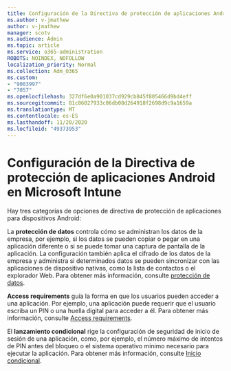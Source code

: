 ```yaml
---
title: Configuración de la Directiva de protección de aplicaciones Android en Microsoft Intune
ms.author: v-jmathew
author: v-jmathew
manager: scotv
ms.audience: Admin
ms.topic: article
ms.service: o365-administration
ROBOTS: NOINDEX, NOFOLLOW
localization_priority: Normal
ms.collection: Adm_O365
ms.custom:
- "9003997"
- "7057"
ms.openlocfilehash: 327df6e0a901037cd929cb845f805466d9bd4eff
ms.sourcegitcommit: 81c86027933c06db08d264918f2698d9c9a1659a
ms.translationtype: MT
ms.contentlocale: es-ES
ms.lasthandoff: 11/20/2020
ms.locfileid: "49373953"
---
```

# <a name="android-app-protection-policy-settings-in-microsoft-intune"></a>Configuración de la Directiva de protección de aplicaciones Android en Microsoft Intune

Hay tres categorías de opciones de directiva de protección de aplicaciones para dispositivos Android:

La **protección de datos** controla cómo se administran los datos de la empresa, por ejemplo, si los datos se pueden copiar o pegar en una aplicación diferente o si se puede tomar una captura de pantalla de la aplicación. La configuración también aplica el cifrado de los datos de la empresa y administra si determinados datos se pueden sincronizar con las aplicaciones de dispositivo nativas, como la lista de contactos o el explorador Web. Para obtener más información, consulte [protección de datos](https://go.microsoft.com/fwlink/?linkid=2135259).

**Access requirements** guía la forma en que los usuarios pueden acceder a una aplicación. Por ejemplo, una aplicación puede requerir que el usuario escriba un PIN o una huella digital para acceder a él. Para obtener más información, consulte [Access requirements](https://go.microsoft.com/fwlink/?linkid=2135260).

El **lanzamiento condicional** rige la configuración de seguridad de inicio de sesión de una aplicación, como, por ejemplo, el número máximo de intentos de PIN antes del bloqueo o el sistema operativo mínimo necesario para ejecutar la aplicación. Para obtener más información, consulte [Inicio condicional](https://go.microsoft.com/fwlink/?linkid=2135507).
